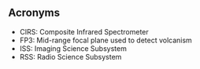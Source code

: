 ## Acronyms

- CIRS: Composite Infrared Spectrometer
- FP3: Mid-range focal plane used to detect volcanism
- ISS: Imaging Science Subsystem
- RSS: Radio Science Subsystem

